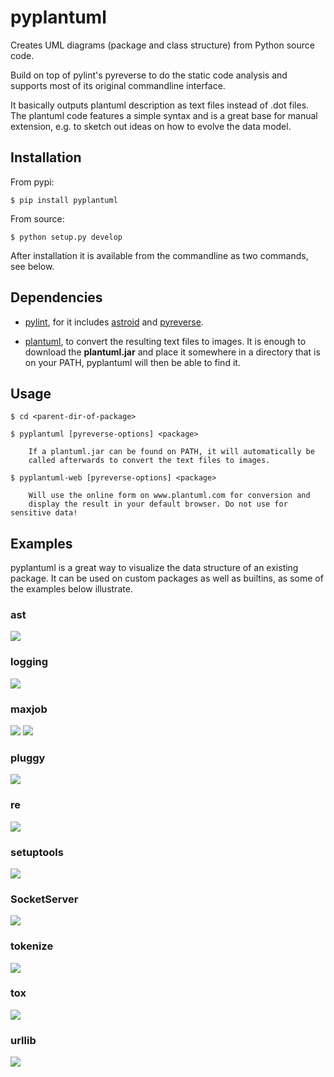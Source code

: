 # pyplantuml

Creates UML diagrams (package and class structure) from Python source code.

Build on top of pylint's pyreverse to do the static code analysis and supports most of its original commandline interface.

It basically outputs plantuml description as text files instead of .dot files. The plantuml code features a simple syntax and is a great base for manual extension, e.g. to sketch out ideas on how to evolve the data model.


## Installation

From pypi:

    $ pip install pyplantuml

From source:

    $ python setup.py develop

After installation it is available from the commandline as two commands, see below.


## Dependencies

* [pylint](https://www.pylint.org/), for it includes [astroid](https://www.astroid.org/) and [pyreverse](https://www.logilab.org/blogentry/6883).

* [plantuml](http://de.plantuml.com/), to convert the resulting text files to images. It is enough to download the **plantuml.jar** and place it somewhere in a directory that is on your PATH, pyplantuml will then be able to find it.


## Usage

    $ cd <parent-dir-of-package>

    $ pyplantuml [pyreverse-options] <package>

        If a plantuml.jar can be found on PATH, it will automatically be
        called afterwards to convert the text files to images.

    $ pyplantuml-web [pyreverse-options] <package>

        Will use the online form on www.plantuml.com for conversion and
        display the result in your default browser. Do not use for sensitive data!


## Examples

pyplantuml is a great way to visualize the data structure of an existing package. It can be used on custom packages as well as builtins, as some of the examples below illustrate.

### ast
![](docs/ast_classes.png)

### logging
![](docs/logging_classes.png)

### maxjob
![](docs/maxjob_packages.png)
![](docs/maxjob_classes.png)

### pluggy
![](docs/pluggy_classes.png)

### re
![](docs/re_classes.png)

### setuptools
![](docs/setuptools_classes.png)

### SocketServer
![](docs/SocketServer_classes.png)

### tokenize
![](docs/tokenize_classes.png)

### tox
![](docs/tox_classes.png)

### urllib
![](docs/urllib_classes.png)